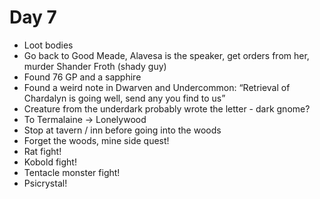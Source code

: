 # Day 7

- Loot bodies
- Go back to Good Meade, Alavesa is the speaker, get orders from her, murder Shander Froth (shady guy)
- Found 76 GP and a sapphire
- Found a weird note in Dwarven and Undercommon: “Retrieval of Chardalyn is going well, send any you find to us”
- Creature from the underdark probably wrote the letter - dark gnome?
- To Termalaine -> Lonelywood
- Stop at tavern / inn before going into the woods
- Forget the woods, mine side quest!
- Rat fight!
- Kobold fight!
- Tentacle monster fight!
- Psicrystal!
